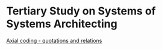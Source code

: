 


# Tertiary Study on Systems of Systems Architecting



[Axial coding - quotations and relations](SoS-Arch-TS-AxialCoding.xlsx)




